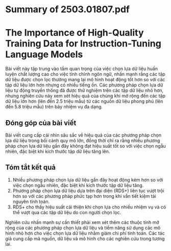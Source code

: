 # Summary of 2503.01807.pdf

# The Importance of High-Quality Training Data for Instruction-Tuning Language Models

Bài viết này tập trung vào tầm quan trọng của việc chọn lựa dữ liệu huấn luyện chất lượng cao cho việc tinh chỉnh ngôn ngữ, nhấn mạnh rằng các tập dữ liệu được chọn lọc thường mang lại mô hình hoạt động tốt hơn so với các tập dữ liệu lớn hơn nhưng có nhiều tiếng ồn. Các phương pháp chọn lựa dữ liệu tự động truyền thống đã được thử nghiệm trên các tập dữ liệu nhỏ hơn, nhưng nghiên cứu này xem xét hiệu quả của chúng khi mở rộng đến các tập dữ liệu lớn hơn (lên đến 2.5 triệu mẫu) từ các nguồn dữ liệu phong phú (lên đến 5.8 triệu mẫu) trên bảy nhiệm vụ đa dạng.

## Đóng góp của bài viết
Bài viết cung cấp cái nhìn sâu sắc về hiệu quả của các phương pháp chọn lựa dữ liệu trong bối cảnh quy mô lớn, đồng thời chỉ ra rằng nhiều phương pháp chọn lựa dữ liệu gần đây không đạt hiệu suất tốt so với việc chọn ngẫu nhiên, đặc biệt khi kích thước tập dữ liệu tăng lên.

## Tóm tắt kết quả
1. Nhiều phương pháp chọn lựa dữ liệu gần đây hoạt động kém hơn so với việc chọn ngẫu nhiên, đặc biệt khi kích thước tập dữ liệu tăng.
2. Phương pháp chọn lựa dữ liệu dựa trên đại diện (RDS+) liên tục vượt trội hơn so với các phương pháp phức tạp hơn trong khi vẫn tiết kiệm tài nguyên tính toán.
3. RDS+ cho thấy hiệu suất cải thiện khi chọn lựa cho nhiều nhiệm vụ và có thể vượt qua các tập dữ liệu do con người chọn lọc.

Nghiên cứu nhấn mạnh sự cần thiết phải xem xét thêm các thuộc tính mở rộng của các phương pháp chọn lựa dữ liệu và tiềm năng sử dụng các mô hình nhỏ hơn cho việc chọn lựa dữ liệu nhằm giảm chi phí tính toán. Các tác giả cung cấp mã nguồn, dữ liệu và mô hình cho các nghiên cứu trong tương lai.

